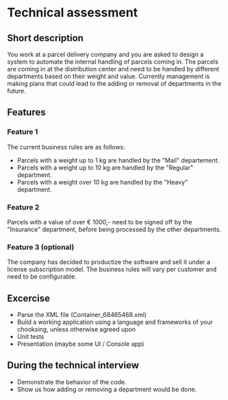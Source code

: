 # Technical assessment

## Short description
You work at a parcel delivery company and you are asked to design a system to automate the internal handling of parcels coming in. 
The parcels are coming in at the distribution center and need to be handled by different departments based on their weight and value.
Currently management is making plans that could lead to the adding or removal of departments in the future.

## Features

### Feature 1
The current business rules are as follows:
- Parcels with a weight up to 1 kg are handled by the "Mail" departement.
- Parcels with a weight up to 10 kg are handled by the "Regular" department.
- Parcels with a weight over 10 kg are handled by the "Heavy" department.

### Feature 2
Parcels with a value of over € 1000,- need to be signed off by the "Insurance" department, before being processed by the other departments.

### Feature 3 (optional)
The company has decided to productize the software and sell it under a license subscription model. The business rules will vary per customer and need to be configurable.

## Excercise
- Parse the XML file (Container_68465468.xml)
- Build a working application using a language and frameworks of your chooksing, unless otherwise agreed upon
- Unit tests
- Presentation (maybe some UI / Console app)

## During the technical interview
- Demonstrate the behavior of the code.
- Show us how adding or removing a department would be done.
